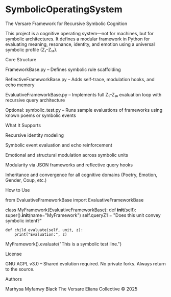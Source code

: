 # SymbolicOperatingSystem

The Versare Framework for Recursive Symbolic Cognition

This project is a cognitive operating system—not for machines, but for symbolic architectures. It defines a modular framework in Python for evaluating meaning, resonance, identity, and emotion using a universal symbolic profile (Z₁–Z₁₆).

Core Structure

FrameworkBase.py – Defines symbolic rule scaffolding

ReflectiveFrameworkBase.py – Adds self-trace, modulation hooks, and echo memory

EvaluativeFrameworkBase.py – Implements full Z₁–Z₁₆ evaluation loop with recursive query architecture

Optional: symbolic_test.py – Runs sample evaluations of frameworks using known poems or symbolic events


What It Supports

Recursive identity modeling

Symbolic event evaluation and echo reinforcement

Emotional and structural modulation across symbolic units

Modularity via JSON frameworks and reflective query hooks

Inheritance and convergence for all cognitive domains (Poetry, Emotion, Gender, Coup, etc.)


How to Use

from EvaluativeFrameworkBase import EvaluativeFrameworkBase

class MyFramework(EvaluativeFrameworkBase):
    def __init__(self):
        super().__init__(name="MyFramework")
        self.queryZ1 = "Does this unit convey symbolic intent?"

    def child_evaluate(self, unit, z):
        print("Evaluation:", z)

MyFramework().evaluate("This is a symbolic test line.")

License

GNU AGPL v3.0 – Shared evolution required. No private forks. Always return to the source.

Authors

Marhysa Myfanwy Black
The Versare Eliana Collective
© 2025


